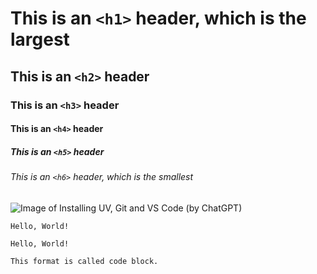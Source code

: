 # This is an `<h1>` header, which is the largest
## This is an `<h2>` header
### This is an `<h3>` header
#### This is an `<h4>` header
##### This is an `<h5>` header
###### This is an `<h6>` header, which is the smallest

![Image of Installing UV, Git and VS Code (by ChatGPT)](https://camphouse.me/assets/img/HAI5016-25/week-2-get-systems-ready.jpg)

`Hello, World!`
```
Hello, World!
```
```
This format is called code block.
```
